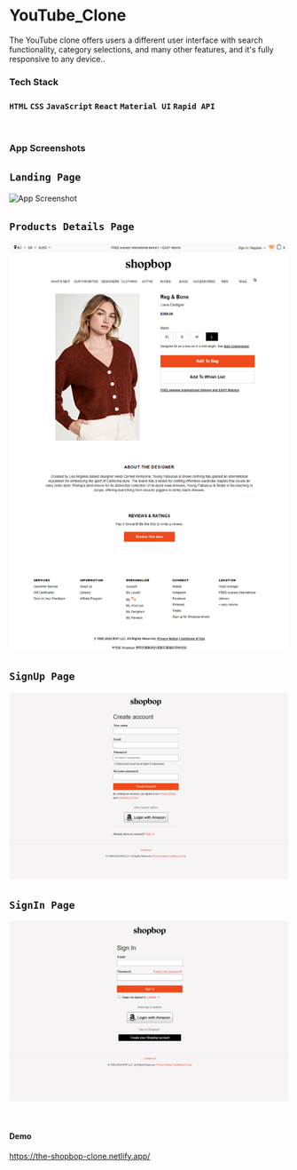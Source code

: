 # YouTube_Clone

The YouTube clone offers users a different user interface with search functionality,
category selections, and many other features, and it's fully responsive to any device..

### Tech Stack

### `HTML` `CSS` `JavaScript` `React` `Material UI` `Rapid API`

<br/>

### App Screenshots

## `Landing Page`

![App Screenshot](./images/landingPage.png)

## `Products Details Page`

![App Screenshot](./images/productDetails.png)

## `SignUp Page`

![App Screenshot](./images/signup.png)

## `SignIn Page`

![App Screenshot](./images/signin.png)


<br />


#### Demo

https://the-shopbop-clone.netlify.app/
